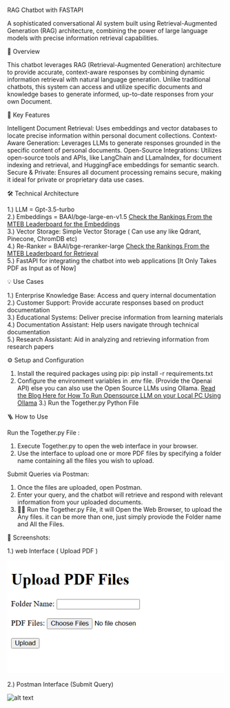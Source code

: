 RAG Chatbot with FASTAPI      

A sophisticated conversational AI system built using Retrieval-Augmented Generation (RAG) architecture, combining the power of large language models with precise information retrieval capabilities.

🌟 Overview     

This chatbot leverages RAG (Retrieval-Augmented Generation) architecture to provide accurate, context-aware responses by combining dynamic information retrieval with natural language generation. Unlike traditional chatbots, this system can access and utilize specific documents and knowledge bases to generate informed, up-to-date responses from your own Document.

🚀 Key Features    

Intelligent Document Retrieval: Uses embeddings and vector databases to locate precise information within personal document collections.
Context-Aware Generation: Leverages LLMs to generate responses grounded in the specific content of personal documents.
Open-Source Integrations: Utilizes open-source tools and APIs, like LangChain and LLamaIndex, for document indexing and retrieval, and HuggingFace embeddings for semantic search.
Secure & Private: Ensures all document processing remains secure, making it ideal for private or proprietary data use cases.

🛠️ Technical Architecture
       
1.) LLM = Gpt-3.5-turbo  
2.) Embeddings = BAAI/bge-large-en-v1.5   [Check the Rankings From the MTEB Leaderboard for the Embeddings](https://huggingface.co/spaces/mteb/leaderboard)  
3.) Vector Storage: Simple Vector Storage ( Can use any like Qdrant, Pinecone, ChromDB etc)  
4.) Re-Ranker = BAAI/bge-reranker-large   [Check the Rankings From the MTEB Leaderboard for Retrieval](https://huggingface.co/spaces/mteb/leaderboard)  
5.) FastAPI for integrating the chatbot into web applications
[It Only Takes PDF as Input as of Now]

💡 Use Cases  

1.) Enterprise Knowledge Base: Access and query internal documentation  
2.) Customer Support: Provide accurate responses based on product documentation  
3.) Educational Systems: Deliver precise information from learning materials  
4.) Documentation Assistant: Help users navigate through technical documentation  
5.) Research Assistant: Aid in analyzing and retrieving information from research papers  

⚙️ Setup and Configuration
1. Install the required packages using pip: pip install -r requirements.txt
2. Configure the environment variables in .env file. (Provide the Openai API) else you can also use the Open Source LLMs using Ollama.
[Read the Blog Here for How To Run Opensource LLM on your Local PC Using Ollama](https://medium.com/@infinityai/how-to-run-llama3-phi3-on-your-local-pc-using-ollama-b84213b2960a) 
3.) Run the Together.py Python File     


🪜 How to Use  

Run the Together.py File : 
1. Execute Together.py to open the web interface in your browser.  
2. Use the interface to upload one or more PDF files by specifying a folder name containing all the files you wish to upload.

Submit Queries via Postman:
1. Once the files are uploaded, open Postman.
2. Enter your query, and the chatbot will retrieve and respond with relevant information from your uploaded documents.
3. 🏃🏻 Run the Together.py File, it will Open the Web Browser, to upload the Any files. it can be more than one, just simply proviode the Folder name and All the Files.

📸 Screenshots:   

1.) web Interface ( Upload PDF )

![alt text](Images/image-1.png)

2.) Postman Interface (Submit Query)

![alt text](image.png)
